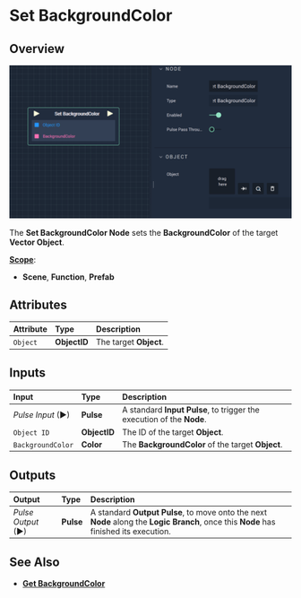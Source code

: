 # Set BackgroundColor

## Overview

![The Set BackgroundColor Node.](../../../.gitbook/assets/setbackgroundcolor.png)

The **Set BackgroundColor Node** sets the **BackgroundColor** of the target **Vector Object**.

[**Scope**](../overview.md#scopes):
*  **Scene**, **Function**, **Prefab**

## Attributes

| Attribute | Type | Description |
| :--- | :--- | :--- |
| `Object` | **ObjectID** | The target **Object**. |

## Inputs

| Input | Type | Description |
| :--- | :--- | :--- |
| _Pulse Input_ \(►\) | **Pulse** | A standard **Input Pulse**, to trigger the execution of the **Node**. |
| `Object ID` | **ObjectID** | The ID of the target **Object**. |
| `BackgroundColor` | **Color** | The **BackgroundColor** of the target **Object**. |

## Outputs

| Output | Type | Description |
| :--- | :--- | :--- |
| _Pulse Output_ \(►\) | **Pulse** | A standard **Output Pulse**, to move onto the next **Node** along the **Logic Branch**, once this **Node** has finished its execution. |

## See Also

* [**Get BackgroundColor**](getbackgroundcolor.md)

